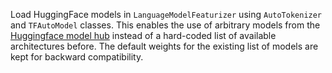 Load HuggingFace models in `LanguageModelFeaturizer` using `AutoTokenizer` and `TFAutoModel` classes. 
This enables the use of arbitrary models from the [Huggingface model hub](https://huggingface.co/models) instead 
of a hard-coded list of available architectures before. The default weights for the existing list of models are 
kept for backward compatibility.